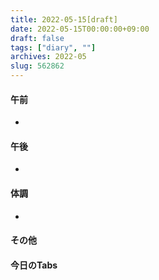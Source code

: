 ```yaml
---
title: 2022-05-15[draft]
date: 2022-05-15T00:00:00+09:00
draft: false
tags: ["diary", ""]
archives: 2022-05
slug: 562862
---
```

#### 午前
- 
#### 午後
- 
#### 体調
- 
#### その他
#### 今日のTabs
